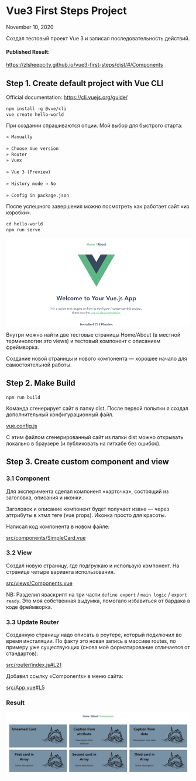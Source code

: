 # Vue3 First Steps Project
November 10, 2020

Создал тестовый проект Vue 3
и записал последовательность действий.

#### Published Result:
https://zlsheepcity.github.io/vue3-first-steps/dist/#/Components

## Step 1. Create default project with Vue CLI

Official documentation:
https://cli.vuejs.org/guide/

```
npm install -g @vue/cli
vue create hello-world
```

При создании спрашиваются опции.
Мой выбор для быстрого старта:

```
» Manually

» Choose Vue version
» Router
» Vuex

» Vue 3 (Preview)

» History mode → No

» Config in package.json
```

После успешного завершения можно посмотреть как работает сайт «из коробки».

```
cd hello-world
npm run serve
```

![Screenshot](docs/screen-001.png)

Внутри можно найти две тестовые страницы Home/About (в местной терминологии это views) и тестовый компонент с описанием фреймворка.

Создание новой страницы и нового компонента — хорошее начало для самостоятельной работы.


## Step 2. Make Build

```
npm run build
```

Команда сгенерирует сайт в папку dist. После первой попытки я создал дополнительный конфигурационный файл.

[vue.config.js](https://github.com/zlsheepcity/vue3-first-steps/blob/main/vue.config.js)

С этим файлом сгенерированный сайт из папки dist можно открывать локально в браузере (и публиковать на гитхабе без ошибок).


## Step 3. Create custom component and view

### 3.1 Component

Для эксперимента сделал компонент «карточка», состоящий из заголовка, описания и иконки.

Заголовок и описание компонент будет получает извне — через аттрибуты в хтмл теге (vue props). Иконка просто для красоты.

Написал код компонента в новом файле:

[src/components/SimpleCard.vue](https://github.com/zlsheepcity/vue3-first-steps/blob/main/src/components/SimpleCard.vue)

### 3.2 View

Создал новую страницу, где подгружаю и использую компонент. На странице четыре варианта использования.

[src/views/Components.vue](https://github.com/zlsheepcity/vue3-first-steps/blob/main/src/views/Components.vue)

NB: Разделил яваскрипт на три части `define export` / `main logic` / `export ready`. Это моя собственная выдумка, помогало избавиться от бардака в коде фреймворка.

### 3.3 Update Router

Созданную страницу надо описать в роутере, который подключил во время инсталяции. По факту это новая запись в массиве routes, по примеру уже существующих (снова моё форматирование отличается от стандартов):

[src/router/index.js#L21](https://github.com/zlsheepcity/vue3-first-steps/blob/main/src/router/index.js#L21)

Добавил ссылку «Components» в меню сайта:

[src/App.vue#L5](https://github.com/zlsheepcity/vue3-first-steps/blob/main/src/App.vue#L5)

### Result

![Screenshot with cards](docs/screen-002.png)
